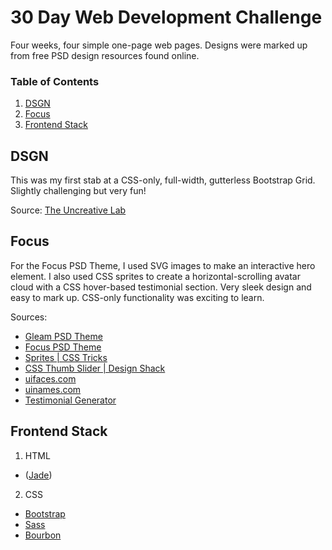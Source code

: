 # 30 Day Web Development Challenge

Four weeks, four simple one-page web pages.
Designs were marked up from free PSD design resources found online.

### Table of Contents
1. [DSGN](#dsgn)
2. [Focus](#focus)
3. [Frontend Stack](#stack)

## DSGN
This was my first stab at a CSS-only, full-width, gutterless Bootstrap Grid. Slightly challenging but very fun!

Source: [The Uncreative Lab](http://theuncreativelab.com/portfolio/dsgn-free-psd-template/)

## Focus
For the Focus PSD Theme, I used SVG images to make an interactive hero element. I also used CSS sprites to create a horizontal-scrolling avatar cloud with a CSS hover-based testimonial section. Very sleek design and easy to mark up. CSS-only functionality was exciting to learn.

Sources:
* [Gleam PSD Theme](http://themeforest.net/item/gleam-ultimate-app-landing-page/6453987)
* [Focus PSD Theme](http://www.bestpsdfreebies.com/freebie/focus-psd-theme/)
* [Sprites | CSS Tricks](https://css-tricks.com/css-sprites/)
* [CSS Thumb Slider | Design Shack](http://designshack.net/articles/css/thumbslider/)
* [uifaces.com](http://uifaces.com/)
* [uinames.com](http://uinames.com/)
* [Testimonial Generator](http://testimonial-generator.com/)

## Frontend Stack
1. HTML
  * ([Jade](http://jade-lang.com/))
2. CSS
  * [Bootstrap](http://http://getbootstrap.com/)
  * [Sass](http://sass-lang.com/)
  * [Bourbon](http://bourbon.io/)
